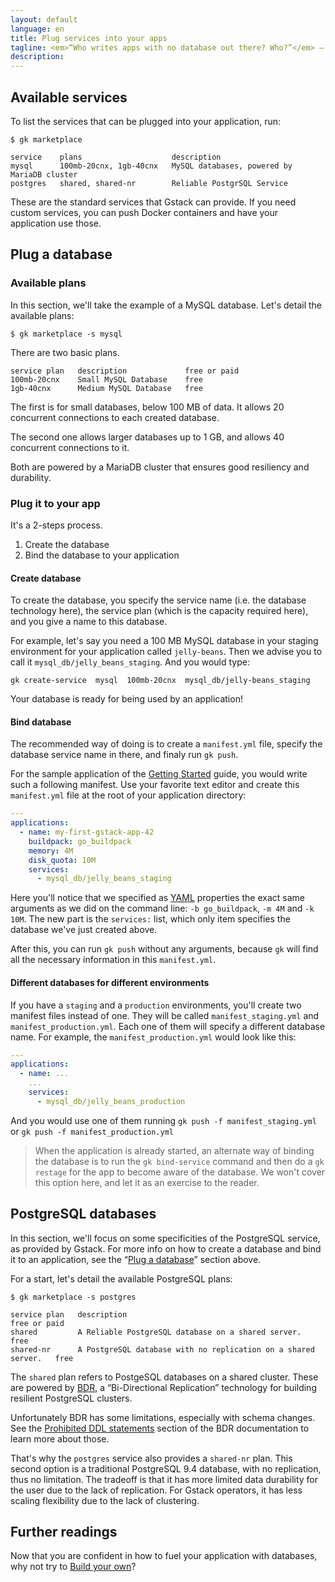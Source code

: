 ```yaml
---
layout: default
language: en
title: Plug services into your apps
tagline: <em>“Who writes apps with no database out there? Who?”</em> – B.&nbsp;Gandon
description:
---
```


## Available services

To list the services that can be plugged into your application, run:

    $ gk marketplace

    service    plans                    description
    mysql      100mb-20cnx, 1gb-40cnx   MySQL databases, powered by MariaDB cluster
    postgres   shared, shared-nr        Reliable PostgrSQL Service

These are the standard services that Gstack can provide. If you need custom
services, you can push Docker containers and have your application use those.


## Plug a database

### Available plans

In this section, we'll take the example of a MySQL database. Let's detail the
available plans:

    $ gk marketplace -s mysql

There are two basic plans.

    service plan   description             free or paid
    100mb-20cnx    Small MySQL Database    free
    1gb-40cnx      Medium MySQL Database   free

The first is for small databases, below 100 MB of data. It allows 20
concurrent connections to each created database.

The second one allows larger databases up to 1 GB, and allows 40 concurrent
connections to it.

Both are powered by a MariaDB cluster that ensures good resiliency and
durability.


### Plug it to your app

It's a 2-steps process.

1. Create the database
2. Bind the database to your application


#### Create database

To create the database, you specify the service name (i.e. the database
technology here), the service plan (which is the capacity required here), and
you give a name to this database.

For example, let's say you need a 100 MB MySQL database in your staging
environment for your application called `jelly-beans`. Then we advise you to
call it `mysql_db/jelly_beans_staging`. And you would type:

    gk create-service  mysql  100mb-20cnx  mysql_db/jelly-beans_staging

Your database is ready for being used by an application!


#### Bind database

The recommended way of doing is to create a `manifest.yml` file, specify the
database service name in there, and finaly run `gk push`.

For the sample application of the [Getting Started](../getting-started) guide,
you would write such a following manifest. Use your favorite text editor and
create this `manifest.yml` file at the root of your application directory:

```yaml
---
applications:
  - name: my-first-gstack-app-42
    buildpack: go_buildpack
    memory: 4M
    disk_quota: 10M
    services:
      - mysql_db/jelly_beans_staging
```

Here you'll notice that we specified as
[YAML](https://en.wikipedia.org/wiki/YAML) properties the exact same arguments
as we did on the command line: `-b go_buildpack`, `-m 4M` and `-k 10M`. The
new part is the `services:` list, which only item specifies the database we've
just created above.

After this, you can run `gk push` without any arguments, because `gk` will
find all the necessary information in this `manifest.yml`.

#### Different databases for different environments

If you have a `staging` and a `production` environments, you'll create two
manifest files instead of one. They will be called `manifest_staging.yml` and
`manifest_production.yml`. Each one of them will specify a different database
name. For example, the `manifest_production.yml` would look like this:

```yaml
---
applications:
  - name: ...
    ...
    services:
      - mysql_db/jelly_beans_production
```

And you would use one of them running `gk push -f manifest_staging.yml` or
`gk push -f manifest_production.yml`

> When the application is already started, an alternate way of binding
> the database is to run the `gk bind-service` command and then do a
> `gk restage` for the app to become aware of the database. We won't
> cover this option here, and let it as an exercise to the reader.


## PostgreSQL databases

In this section, we'll focus on some specificities of the PostgreSQL service,
as provided by Gstack. For more info on how to create a database and bind it
to an application, see the “[Plug a database](#plug-a-database)” section
above.

For a start, let's detail the available PostgreSQL plans:

    $ gk marketplace -s postgres

    service plan   description                                                     free or paid
    shared         A Reliable PostgreSQL database on a shared server.              free
    shared-nr      A PostgreSQL database with no replication on a shared server.   free

The `shared` plan refers to PostgeSQL databases on a shared cluster. These are
powered by [BDR](http://bdr-project.org/docs/stable/), a “Bi-Directional
Replication” technology for building resilient PostgreSQL clusters.

Unfortunately BDR has some limitations, especially with schema changes. See
the [Prohibited DDL statements](http://bdr-project.org/docs/stable/ddl-replication-statements.html#DDL-REPLICATION-PROHIBITED-COMMANDS)
section of the BDR documentation to learn more about those.

That's why the `postgres` service also provides a `shared-nr` plan. This
second option is a traditional PostgreSQL 9.4 database, with no replication,
thus no limitation. The tradeoff is that it has more limited data durability
for the user due to the lack of replication. For Gstack operators, it has less
scaling flexibility due to the lack of clustering.


## Further readings

Now that you are confident in how to fuel your application with databases, why
not try to [Build your own](../create-application)?
